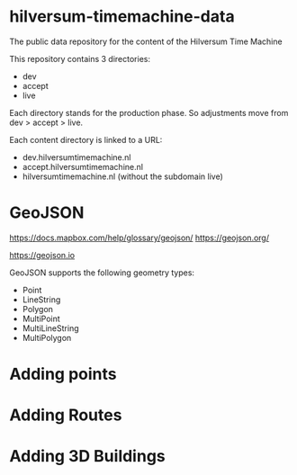 # hilversum-timemachine-data
The public data repository for the content of the Hilversum Time Machine 

This repository contains 3 directories:
- dev
- accept
- live

Each directory stands for the production phase. So adjustments move from dev > accept > live.

Each content directory is linked to a URL:
- dev.hilversumtimemachine.nl
- accept.hilversumtimemachine.nl
- hilversumtimemachine.nl (without the subdomain live)


# GeoJSON

https://docs.mapbox.com/help/glossary/geojson/
https://geojson.org/

https://geojson.io


GeoJSON supports the following geometry types: 
- Point
- LineString
- Polygon
- MultiPoint
- MultiLineString
- MultiPolygon


# Adding points

# Adding Routes

# Adding 3D Buildings
